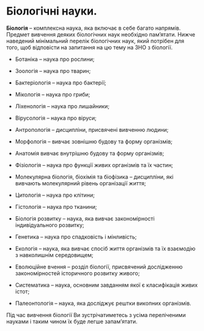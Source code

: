 Біологічні науки.
=================

**Біологія** – комплексна наука, яка включає в себе багато напрямів. Предмет
вивчення деяких біологічних наук необхідно пам’ятати. Нижче наведений
мінімальний перелік біологічних наук, який потрібен для того, щоб
відповісти на запитання на цю тему на ЗНО з біології.

-   Ботаніка – наука про рослини;

-   Зоологія – наука про тварин;

-   Бактеріологія – наука про бактерії;

-   Мікологія – наука про гриби;

-   Ліхенологія – наука про лишайники;

-   Вірусологія – наука про віруси;

-   Антропологія – дисципліни, присвячені вивченню людини;

-   Морфологія – вивчає зовнішню будову та форму організмів;

-   Анатомія вивчає внутрішню будову та форму організмів;

-   Фізіологія – наука про функції живих організмів та їх частин;

-   Молекулярна біологія, біохімія та біофізика – дисципліни, які
    вивчають молекулярний рівень організації життя;

-   Цитологія – наука про клітини;

-   Гістологія – наука про тканини;

-   Біологія розвитку – наука, яка вивчає закономірності індивідуального
    розвитку;

-   Генетика – наука про спадковість і мінливість;

-   Екологія – наука, яка вивчає спосіб життя організмів та їх взаємодію
    з навколишнім середовищем;

-   Еволюційне вчення – розділ біології, присвячений дослідженню
    закономірностей історичного розвитку живого;

-   Систематика – наука, основним завданням якої є класифікація живих
    істот;

-   Палеонтологія – наука, яка досліджує рештки викопних організмів.

Під час вивчення біології Ви зустрічатиметесь з усіма переліченими
науками і таким чином їх буде легше запам’ятати.